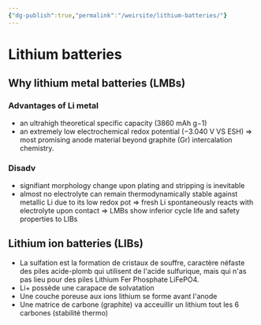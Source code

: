 ```yaml
---
{"dg-publish":true,"permalink":"/weirsite/lithium-batteries/"}
---
```


# Lithium batteries
## Why lithium  metal batteries (LMBs)
### Advantages of Li metal 
-  an ultrahigh theoretical specific capacity (3860 mAh g−1)
- an extremely low electrochemical redox potential (−3.040 V VS ESH)
=> most promising anode material beyond graphite (Gr) intercalation chemistry. 
### Disadv
- signifiant morphology change upon plating and stripping is inevitable
- almost no electrolyte can remain thermodynamically stable against metallic Li due to its low redox pot => fresh Li spontaneously reacts with electrolyte upon contact
=> LMBs show inferior cycle life and safety properties to LIBs

## Lithium ion batteries (LIBs)
- La sulfation est la formation de cristaux de souffre, caractère néfaste des piles acide-plomb qui utilisent de l'acide sulfurique, mais qui n'as pas lieu pour des piles Lithium Fer Phosphate LiFePO4.
- Li+ possède une carapace de solvatation
- Une couche poreuse aux ions lithium se forme avant l'anode
- Une matrice de carbone (graphite) va acceuillir un lithium tout les 6 carbones (stabilité thermo)